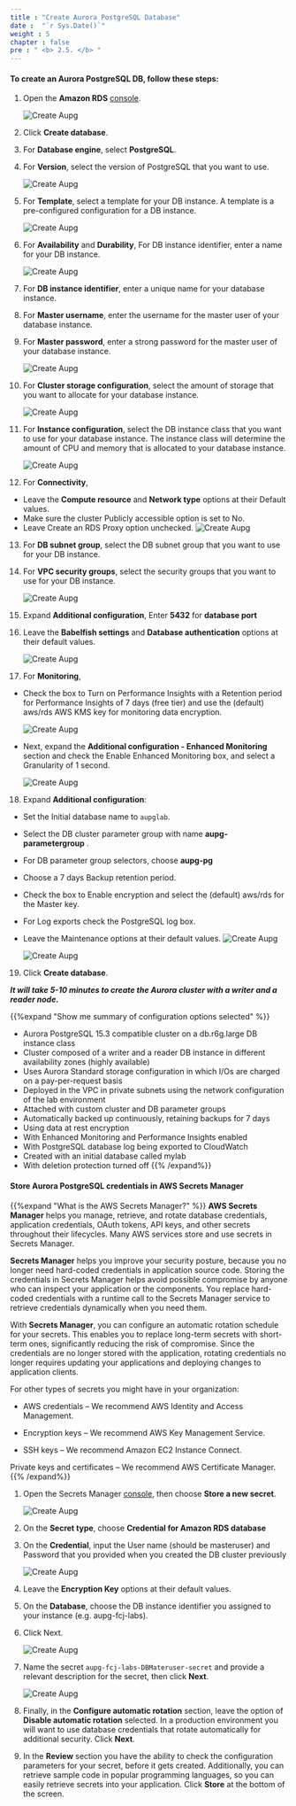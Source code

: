 ```yaml
---
title : "Create Aurora PostgreSQL Database"
date :  "`r Sys.Date()`" 
weight : 5
chapter : false
pre : " <b> 2.5. </b> "
---
```



#### To create an Aurora PostgreSQL DB, follow these steps:

1. Open the **Amazon RDS** [console](https://console.aws.amazon.com/rds/).

    ![Create Aupg](/images/1/1.1/1.png)

2. Click **Create database**.
3. For **Database engine**, select **PostgreSQL**.
4. For **Version**, select the version of PostgreSQL that you want to use.

    ![Create Aupg](/images/1/1.1/2.png)

5. For **Template**, select a template for your DB instance. A template is a pre-configured configuration for a DB instance.

    ![Create Aupg](/images/1/1.1/3.png)

6. For **Availability** and **Durability**, For DB instance identifier, enter a name for your DB instance.

    ![Create Aupg](/images/1/1.1/7.png)

7. For **DB instance identifier**, enter a unique name for your database instance.
8. For **Master username**, enter the username for the master user of your database instance.
9. For **Master password**, enter a strong password for the master user of your database instance.

    ![Create Aupg](/images/1/1.1/4.png)

10. For **Cluster storage configuration**, select the amount of storage that you want to allocate for your database instance.

    ![Create Aupg](/images/1/1.1/5.png)

11. For **Instance configuration**, select the DB instance class that you want to use for your database instance. The instance class will determine the amount of CPU and memory that is allocated to your database instance.

    ![Create Aupg](/images/1/1.1/6.png)


12. For **Connectivity**, 
- Leave the **Compute resource** and **Network type** options at their Default values.
- Make sure the cluster Publicly accessible option is set to No.
- Leave Create an RDS Proxy option unchecked.
    ![Create Aupg](/images/1/1.1/8.png)

13. For **DB subnet group**, select the DB subnet group that you want to use for your DB instance.
14. For **VPC security groups**, select the security groups that you want to use for your DB instance.

    ![Create Aupg](/images/1/1.1/9.png)

15. Expand **Additional configuration**, Enter **5432** for **database port**
16. Leave the **Babelfish settings** and **Database authentication** options at their default values.

    ![Create Aupg](/images/1/1.1/10.png)

17. For **Monitoring**, 
- Check the box to Turn on Performance Insights with a Retention period for Performance Insights of 7 days (free tier) and use the (default) aws/rds AWS KMS key for monitoring data encryption.

    ![Create Aupg](/images/1/1.1/11.png)
- Next, expand the **Additional configuration - Enhanced Monitoring** section and check the Enable Enhanced Monitoring box, and select a Granularity of 1 second.

    ![Create Aupg](/images/1/1.1/12.png)
18. Expand **Additional configuration**:
- Set the Initial database name to ``aupglab``.
- Select the DB cluster parameter group with name **aupg-parametergroup** . 
- For DB parameter group selectors, choose **aupg-pg**
- Choose a 7 days Backup retention period.
- Check the box to Enable encryption and select the (default) aws/rds for the Master key.
- For Log exports check the PostgreSQL log box.
- Leave the Maintenance options at their default values.
    ![Create Aupg](/images/1/1.1/13.png)

    ![Create Aupg](/images/1/1.1/14.png)


19. Click **Create database**.


***It will take 5-10 minutes to create the Aurora cluster with a writer and a reader node.***

{{%expand "Show me summary of configuration options selected" %}}
- Aurora PostgreSQL 15.3 compatible cluster on a db.r6g.large DB instance class
- Cluster composed of a writer and a reader DB instance in different availability zones (highly available)
- Uses Aurora Standard storage configuration in which I/Os are charged on a pay-per-request basis
- Deployed in the VPC in private subnets using the network configuration of the lab environment
- Attached with custom cluster and DB parameter groups
- Automatically backed up continuously, retaining backups for 7 days
- Using data at rest encryption
- With Enhanced Monitoring and Performance Insights enabled
- With PostgreSQL database log being exported to CloudWatch
- Created with an initial database called mylab
- With deletion protection turned off
{{% /expand%}}

#### Store Aurora PostgreSQL credentials in AWS Secrets Manager
{{%expand "What is the AWS Secrets Manager?" %}}
**AWS Secrets Manager** helps you manage, retrieve, and rotate database credentials, application credentials, OAuth tokens, API keys, and other secrets throughout their lifecycles. Many AWS services store and use secrets in Secrets Manager.

**Secrets Manager** helps you improve your security posture, because you no longer need hard-coded credentials in application source code. Storing the credentials in Secrets Manager helps avoid possible compromise by anyone who can inspect your application or the components. You replace hard-coded credentials with a runtime call to the Secrets Manager service to retrieve credentials dynamically when you need them.

With **Secrets Manager**, you can configure an automatic rotation schedule for your secrets. This enables you to replace long-term secrets with short-term ones, significantly reducing the risk of compromise. Since the credentials are no longer stored with the application, rotating credentials no longer requires updating your applications and deploying changes to application clients.

For other types of secrets you might have in your organization:

- AWS credentials – We recommend AWS Identity and Access Management.

- Encryption keys – We recommend AWS Key Management Service.

- SSH keys – We recommend Amazon EC2 Instance Connect.

Private keys and certificates – We recommend AWS Certificate Manager.
{{% /expand%}}

1. Open the Secrets Manager [console](https://console.aws.amazon.com/secretsmanager/), then choose **Store a new secret**.

    ![Create Aupg](/images/1/1.1/16.png)

2. On the **Secret type**, choose  **Credential for Amazon RDS database**
3. On the **Credential**,  input the User name (should be masteruser) and Password that you provided when you created the DB cluster previously

    ![Create Aupg](/images/1/1.1/17.png)

4. Leave the **Encryption Key** options at their default values.
5. On the **Database**, choose the DB instance identifier you assigned to your instance (e.g. aupg-fcj-labs). 
6. Click Next.

    ![Create Aupg](/images/1/1.1/18.png)

7. Name the secret ``aupg-fcj-labs-DBMateruser-secret`` and provide a relevant description for the secret, then click **Next**.

    ![Create Aupg](/images/1/1.1/19.png)

8. Finally, in the **Configure automatic rotation** section, leave the option of **Disable automatic rotation** selected. In a production environment you will want to use database credentials that rotate automatically for additional security. Click **Next**.

9. In the **Review** section you have the ability to check the configuration parameters for your secret, before it gets created. Additionally, you can retrieve sample code in popular programming languages, so you can easily retrieve secrets into your application. Click **Store** at the bottom of the screen.
